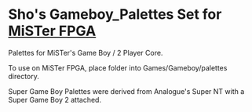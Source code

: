 # Sho's Gameboy_Palettes Set for [MiSTer FPGA](https://github.com/MiSTer-devel)
Palettes for MiSTer's Game Boy / 2 Player Core.

To use on MiSTer FPGA, place folder into Games/Gameboy/palettes directory.

Super Game Boy Palettes were derived from Analogue's Super NT with a Super Game Boy 2 attached.
